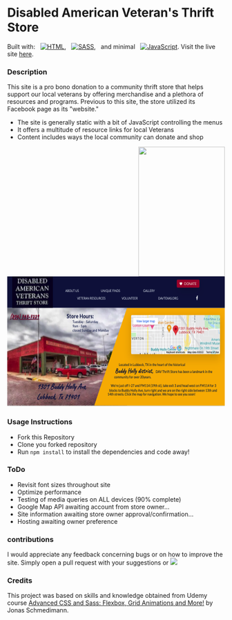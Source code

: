 # Disabled American Veteran's Thrift Store
<p>Built with:	&nbsp;
<a href="https://github.com/search?q=user%3ADenverCoder1+language%3Ahtml"><img alt="HTML" src="https://img.shields.io/badge/HTML-E34F26.svg?logo=html5&logoColor=white"></a>,	&nbsp;
<a href="https://github.com/search?q=user%3ADenverCoder1+language%3Asass"><img alt="SASS" src="https://img.shields.io/badge/Sass-hotpink.svg?logo=SASS&logoColor=white"></a>,	&nbsp;
<span>and minimal 	&nbsp;</span>
<a href="https://github.com/search?q=user%3ADenverCoder1+language%3Ajavascript"><img alt="JavaScript" src="https://img.shields.io/badge/JavaScript-F7DF1E.svg?logo=javascript&logoColor=black"></a>. Visit the live site
<a href="https://stephaniequintana.github.io/Disabled-American-Veterans/"> here</a>.</p>


### Description
This site is a pro bono donation to a community thrift store that helps support our local veterans by offering merchandise and a plethora of resources and programs. Previous to this site, the store utilized its Facebook page as its "website."
* The site is generally static with a bit of JavaScript controlling the menus
* It offers a multitude of resource links for local Veterans 
* Content includes ways the local community can donate and shop

<!-- ![site gif](assets/DAV.gif) -->
<div>
  <img height="300" width="200" align="right" src="assets/DAV.gif" />
</div><div style="height=800px;">
  <img height="300" width="600" vertical-align="top" src="assets/desktop.png" />
</div>



### Usage Instructions
* Fork this Repository
* Clone you forked repository
* Run `npm install` to install the dependencies and code away!


### ToDo
- Revisit font sizes throughout site
- Optimize performance
- Testing of media queries on ALL devices (90% complete)
- Google Map API awaiting account from store owner...
- Site information awaiting store owner approval/confirmation...
- Hosting awaiting owner preference

### contributions
I would appreciate any feedback concerning bugs or on how to improve the site.
Simply open a pull request with your suggestions or
<a target="_blank" href="mailto:stefq1111@gmail.com">
  <img src="https://github.com/blackcater/blackcater/raw/main/images/social-gmail.svg" height="40" />
</a>

### Credits
This project was based on skills and knowledge obtained from Udemy course [Advanced CSS and Sass: Flexbox, Grid Animations and More!](https://www.udemy.com/course/advanced-css-and-sass/) by Jonas Schmedimann.
